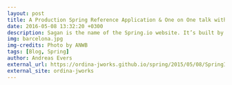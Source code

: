 ```yaml
---
layout: post
title: A Production Spring Reference Application & One on One talk with Brian Clozel
date: 2016-05-08 13:32:20 +0300
description: Sagan is the name of the Spring.io website. It’s built by Pivotal Labs and maintained and extended by Brian Clozel. The project uses a best-of-breed set of tools. In Brian Clozel’s talk he sheds a light on which tools are used for which reasons. After the talk I sit down with Brian to discuss some more details.
img: barcelona.jpg
img-credits: Photo by ANWB
tags: [Blog, Spring]
author: Andreas Evers
external_url: https://ordina-jworks.github.io/spring/2015/05/08/SpringIO15-Sagan.html
external_site: ordina-jworks
---
```

